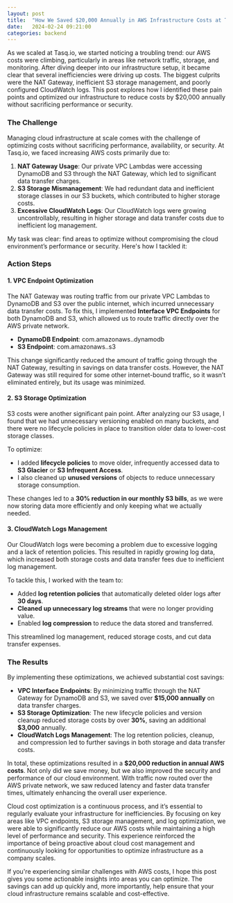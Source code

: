 ```yaml
---
layout: post
title:  "How We Saved $20,000 Annually in AWS Infrastructure Costs at Tasq.io"
date:   2024-02-24 09:21:00
categories: backend
---
```


As we scaled at Tasq.io, we started noticing a troubling trend: our AWS costs were climbing, particularly in areas like network traffic, storage, and monitoring. After diving deeper into our infrastructure setup, it became clear that several inefficiencies were driving up costs. The biggest culprits were the NAT Gateway, inefficient S3 storage management, and poorly configured CloudWatch logs. This post explores how I identified these pain points and optimized our infrastructure to reduce costs by $20,000 annually without sacrificing performance or security.

### The Challenge

Managing cloud infrastructure at scale comes with the challenge of optimizing costs without sacrificing performance, availability, or security. At Tasq.io, we faced increasing AWS costs primarily due to:

1. **NAT Gateway Usage**: Our private VPC Lambdas were accessing DynamoDB and S3 through the NAT Gateway, which led to significant data transfer charges.
2. **S3 Storage Mismanagement**: We had redundant data and inefficient storage classes in our S3 buckets, which contributed to higher storage costs.
3. **Excessive CloudWatch Logs**: Our CloudWatch logs were growing uncontrollably, resulting in higher storage and data transfer costs due to inefficient log management.

My task was clear: find areas to optimize without compromising the cloud environment’s performance or security. Here's how I tackled it:

### Action Steps

#### 1. **VPC Endpoint Optimization**

The NAT Gateway was routing traffic from our private VPC Lambdas to DynamoDB and S3 over the public internet, which incurred unnecessary data transfer costs. To fix this, I implemented **Interface VPC Endpoints** for both DynamoDB and S3, which allowed us to route traffic directly over the AWS private network.

- **DynamoDB Endpoint**: com.amazonaws.<region>.dynamodb
- **S3 Endpoint**: com.amazonaws.<region>.s3

This change significantly reduced the amount of traffic going through the NAT Gateway, resulting in savings on data transfer costs. However, the NAT Gateway was still required for some other internet-bound traffic, so it wasn’t eliminated entirely, but its usage was minimized.

#### 2. **S3 Storage Optimization**

S3 costs were another significant pain point. After analyzing our S3 usage, I found that we had unnecessary versioning enabled on many buckets, and there were no lifecycle policies in place to transition older data to lower-cost storage classes.

To optimize:

- I added **lifecycle policies** to move older, infrequently accessed data to **S3 Glacier** or **S3 Infrequent Access**.
- I also cleaned up **unused versions** of objects to reduce unnecessary storage consumption.

These changes led to a **30% reduction in our monthly S3 bills**, as we were now storing data more efficiently and only keeping what we actually needed.

#### 3. **CloudWatch Logs Management**

Our CloudWatch logs were becoming a problem due to excessive logging and a lack of retention policies. This resulted in rapidly growing log data, which increased both storage costs and data transfer fees due to inefficient log management.

To tackle this, I worked with the team to:

- Added **log retention policies** that automatically deleted older logs after **30 days**.
- **Cleaned up unnecessary log streams** that were no longer providing value.
- Enabled **log compression** to reduce the data stored and transferred.

This streamlined log management, reduced storage costs, and cut data transfer expenses.

### The Results

By implementing these optimizations, we achieved substantial cost savings:

- **VPC Interface Endpoints**: By minimizing traffic through the NAT Gateway for DynamoDB and S3, we saved over **$15,000 annually** on data transfer charges.
- **S3 Storage Optimization**: The new lifecycle policies and version cleanup reduced storage costs by over **30%**, saving an additional **$3,000** annually.
- **CloudWatch Logs Management**: The log retention policies, cleanup, and compression led to further savings in both storage and data transfer costs.

In total, these optimizations resulted in a **$20,000 reduction in annual AWS costs**. Not only did we save money, but we also improved the security and performance of our cloud environment. With traffic now routed over the AWS private network, we saw reduced latency and faster data transfer times, ultimately enhancing the overall user experience.


Cloud cost optimization is a continuous process, and it’s essential to regularly evaluate your infrastructure for inefficiencies. By focusing on key areas like VPC endpoints, S3 storage management, and log optimization, we were able to significantly reduce our AWS costs while maintaining a high level of performance and security. This experience reinforced the importance of being proactive about cloud cost management and continuously looking for opportunities to optimize infrastructure as a company scales.

If you're experiencing similar challenges with AWS costs, I hope this post gives you some actionable insights into areas you can optimize. The savings can add up quickly and, more importantly, help ensure that your cloud infrastructure remains scalable and cost-effective.
